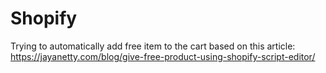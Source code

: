 # Shopify
Trying to automatically add free item to the cart based on this article:
https://jayanetty.com/blog/give-free-product-using-shopify-script-editor/
